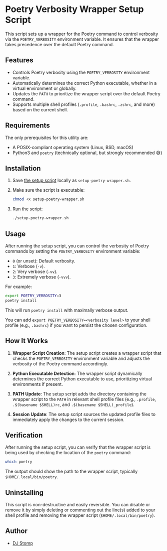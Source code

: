 # Poetry Verbosity Wrapper Setup Script

This script sets up a wrapper for the Poetry command to control verbosity via the `POETRY_VERBOSITY` environment variable. It ensures that the wrapper takes precedence over the default Poetry command.

## Features

- Controls Poetry verbosity using the `POETRY_VERBOSITY` environment variable.
- Automatically determines the correct Python executable, whether in a virtual environment or globally.
- Updates the `PATH` to prioritize the wrapper script over the default Poetry command.
- Supports multiple shell profiles (`.profile`, `.bashrc`, `.zshrc`, and more) based on the current shell.

## Requirements

The only prerequisites for this utility are:
- A POSIX-compliant operating system (Linux, BSD, macOS)
- Python3 and `poetry` (technically optional, but strongly recommended 😅)

## Installation

1. Save [the setup script](https://github.com/DJStompZone/PoetryVerbosity/blob/main/setup-poetry-wrapper.sh) locally as `setup-poetry-wrapper.sh`.

2. Make sure the script is executable:

    ```sh
    chmod +x setup-poetry-wrapper.sh
    ```

3. Run the script:

    ```sh
    ./setup-poetry-wrapper.sh
    ```

## Usage

After running the setup script, you can control the verbosity of Poetry commands by setting the `POETRY_VERBOSITY` environment variable:

- `0` (or unset): Default verbosity.
- `1`: Verbose (`-v`).
- `2`: Very verbose (`-vv`).
- `3`: Extremely verbose (`-vvv`).

For example:

```sh
export POETRY_VERBOSITY=3
poetry install
```

This will run `poetry install` with maximally verbose output.

You can add `export POETRY_VERBOSITY=<verbosity level>` to your shell profile (e.g., `.bashrc`) if you want to persist the chosen configuration.

## How It Works

1. **Wrapper Script Creation**: The setup script creates a wrapper script that checks the `POETRY_VERBOSITY` environment variable and adjusts the verbosity of the Poetry command accordingly.
  
2. **Python Executable Detection**: The wrapper script dynamically determines the correct Python executable to use, prioritizing virtual environments if present.

3. **PATH Update**: The setup script adds the directory containing the wrapper script to the `PATH` in relevant shell profile files (e.g., `.profile`, `.$(basename $SHELL)rc`, and `.$(basename $SHELL)_profile`).

4. **Session Update**: The setup script sources the updated profile files to immediately apply the changes to the current session.

## Verification

After running the setup script, you can verify that the wrapper script is being used by checking the location of the `poetry` command:

```sh
which poetry
```

The output should show the path to the wrapper script, typically `$HOME/.local/bin/poetry`.

## Uninstalling

This script is non-destructive and easily reversible. You can disable or remove it by simply deleting or commenting out the line(s) added to your shell profile and removing the wrapper script (`$HOME/.local/bin/poetry`).

## Author

- [DJ Stomp](https://github.com/DJStompZone)
